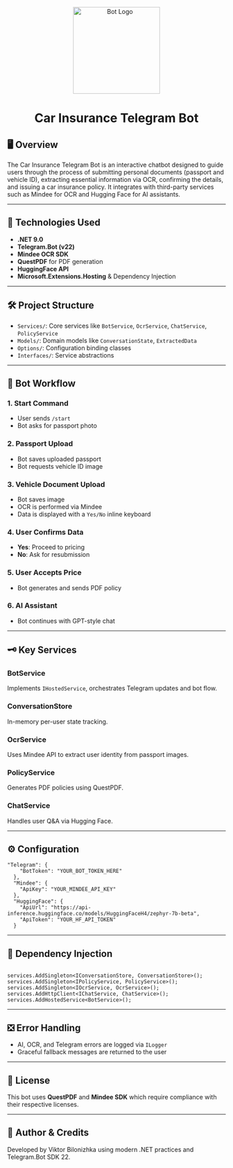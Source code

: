 <p align="center">
	<img src="https://img.icons8.com/3d-fluency/100/chatbot.png" alt="Bot Logo" width="200"/>
</p>
<h1 align="center">Car Insurance Telegram Bot</h1>

<h2>🖥️ Overview</h2>
<p>The Car Insurance Telegram Bot is an interactive chatbot designed to guide users through the process of submitting personal documents (passport and vehicle ID), extracting essential information via OCR, confirming the details, and issuing a car insurance policy. It integrates with third-party services such as Mindee for OCR and Hugging Face for AI assistants.</p>

<hr />

<h2>🧱 Technologies Used</h2>
<ul>
  <li><strong>.NET 9.0</strong></li>
  <li><strong>Telegram.Bot (v22)</strong></li>
  <li><strong>Mindee OCR SDK</strong></li>
  <li><strong>QuestPDF</strong> for PDF generation</li>
  <li><strong>HuggingFace API</strong></li>
  <li><strong>Microsoft.Extensions.Hosting</strong> & Dependency Injection</li>
</ul>

<hr />

<h2>🛠️ Project Structure</h2>
<ul>
  <li><code>Services/</code>: Core services like <code>BotService</code>, <code>OcrService</code>, <code>ChatService</code>, <code>PolicyService</code></li>
  <li><code>Models/</code>: Domain models like <code>ConversationState</code>, <code>ExtractedData</code></li>
  <li><code>Options/</code>: Configuration binding classes</li>
  <li><code>Interfaces/</code>: Service abstractions</li>
</ul>

<hr />

<h2>🚦 Bot Workflow</h2>

<h3>1. Start Command</h3>
<ul>
  <li>User sends <code>/start</code></li>
  <li>Bot asks for passport photo</li>
</ul>

<h3>2. Passport Upload</h3>
<ul>
  <li>Bot saves uploaded passport</li>
  <li>Bot requests vehicle ID image</li>
</ul>

<h3>3. Vehicle Document Upload</h3>
<ul>
  <li>Bot saves image</li>
  <li>OCR is performed via Mindee</li>
  <li>Data is displayed with a <code>Yes/No</code> inline keyboard</li>
</ul>

<h3>4. User Confirms Data</h3>
<ul>
  <li><strong>Yes</strong>: Proceed to pricing</li>
  <li><strong>No</strong>: Ask for resubmission</li>
</ul>

<h3>5. User Accepts Price</h3>
<ul>
  <li>Bot generates and sends PDF policy</li>
</ul>

<h3>6. AI Assistant</h3>
<ul>
  <li>Bot continues with GPT-style chat</li>
</ul>

<hr />

<h2>🗝️ Key Services</h2>

<h3>BotService</h3>
<p>Implements <code>IHostedService</code>, orchestrates Telegram updates and bot flow.</p>

<h3>ConversationStore</h3>
<p>In-memory per-user state tracking.</p>

<h3>OcrService</h3>
<p>Uses Mindee API to extract user identity from passport images.</p>

<h3>PolicyService</h3>
<p>Generates PDF policies using QuestPDF.</p>

<h3>ChatService</h3>
<p>Handles user Q&A via Hugging Face.</p>

<hr />

<h2>⚙️ Configuration</h2>

<pre><code>"Telegram": {
    "BotToken": "YOUR_BOT_TOKEN_HERE"
  },
  "Mindee": {
    "ApiKey": "YOUR_MINDEE_API_KEY"
  },
  "HuggingFace": {
    "ApiUrl": "https://api-inference.huggingface.co/models/HuggingFaceH4/zephyr-7b-beta",
    "ApiToken": "YOUR_HF_API_TOKEN"
  }
</code></pre>

<hr />

<h2>💉 Dependency Injection</h2>

<pre><code>
services.AddSingleton&lt;IConversationStore, ConversationStore&gt;();
services.AddSingleton&lt;IPolicyService, PolicyService&gt;();
services.AddSingleton&lt;IOcrService, OcrService&gt;();
services.AddHttpClient&lt;IChatService, ChatService&gt;();
services.AddHostedService&lt;BotService&gt;();
</code></pre>

<hr />

<h2>❎ Error Handling</h2>
<ul>
  <li>AI, OCR, and Telegram errors are logged via <code>ILogger</code></li>
  <li>Graceful fallback messages are returned to the user</li>
</ul>

<hr />

<h2>📃 License</h2>
<p>This bot uses <strong>QuestPDF</strong> and <strong>Mindee SDK</strong> which require compliance with their respective licenses.</p>

<hr />

<h2>🤝 Author & Credits</h2>
<p>Developed by Viktor Bilonizhka using modern .NET practices and Telegram.Bot SDK 22.</p>
